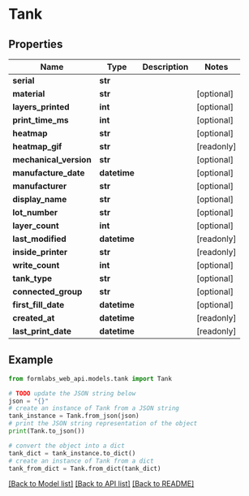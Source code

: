 # Tank


## Properties

Name | Type | Description | Notes
------------ | ------------- | ------------- | -------------
**serial** | **str** |  | 
**material** | **str** |  | [optional] 
**layers_printed** | **int** |  | [optional] 
**print_time_ms** | **int** |  | [optional] 
**heatmap** | **str** |  | [optional] 
**heatmap_gif** | **str** |  | [readonly] 
**mechanical_version** | **str** |  | [optional] 
**manufacture_date** | **datetime** |  | [optional] 
**manufacturer** | **str** |  | [optional] 
**display_name** | **str** |  | [optional] 
**lot_number** | **str** |  | [optional] 
**layer_count** | **int** |  | [optional] 
**last_modified** | **datetime** |  | [readonly] 
**inside_printer** | **str** |  | [readonly] 
**write_count** | **int** |  | [optional] 
**tank_type** | **str** |  | [optional] 
**connected_group** | **str** |  | [optional] 
**first_fill_date** | **datetime** |  | [optional] 
**created_at** | **datetime** |  | [readonly] 
**last_print_date** | **datetime** |  | [readonly] 

## Example

```python
from formlabs_web_api.models.tank import Tank

# TODO update the JSON string below
json = "{}"
# create an instance of Tank from a JSON string
tank_instance = Tank.from_json(json)
# print the JSON string representation of the object
print(Tank.to_json())

# convert the object into a dict
tank_dict = tank_instance.to_dict()
# create an instance of Tank from a dict
tank_from_dict = Tank.from_dict(tank_dict)
```
[[Back to Model list]](../README.md#documentation-for-models) [[Back to API list]](../README.md#documentation-for-api-endpoints) [[Back to README]](../README.md)


